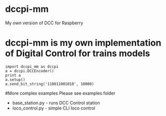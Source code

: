 # dccpi-mm
My own version of DCC for Raspberry
# dccpi-mm is my own implementation of Digital Control for trains models

```
import dccpi_mm as dccpi
a = dccpi.DCCEncoder()
print a
a.setup()
a.send_bit_string('110011001010', 10000)
```

#More complex examples
Please see examples folder
* base_station.py - runs  DCC Control station
* loco_control.py - simple CLI loco control
